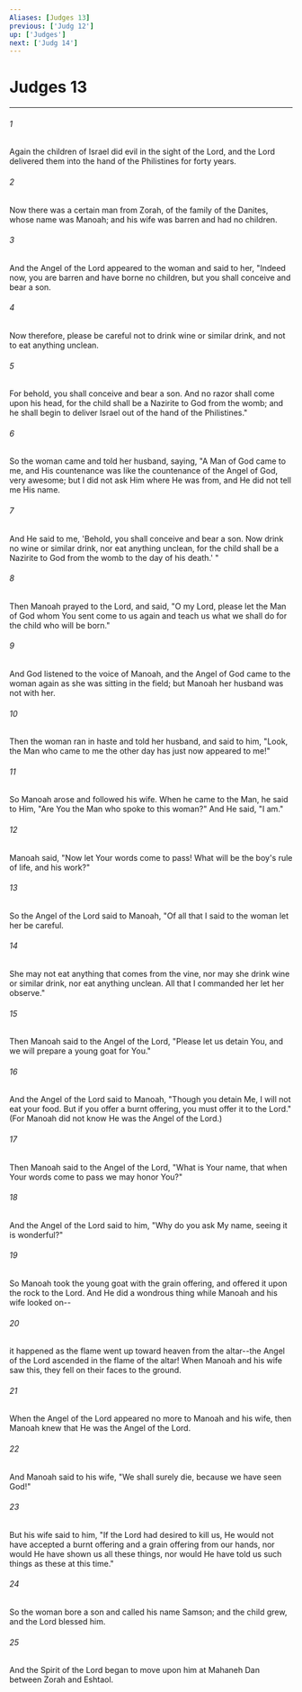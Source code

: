 ```yaml
---
Aliases: [Judges 13]
previous: ['Judg 12']
up: ['Judges']
next: ['Judg 14']
---
```

# Judges 13

***


###### 1 
Again the children of Israel did evil in the sight of the Lord, and the Lord delivered them into the hand of the Philistines for forty years. 

###### 2 
Now there was a certain man from Zorah, of the family of the Danites, whose name was Manoah; and his wife was barren and had no children. 

###### 3 
And the Angel of the Lord appeared to the woman and said to her, "Indeed now, you are barren and have borne no children, but you shall conceive and bear a son. 

###### 4 
Now therefore, please be careful not to drink wine or similar drink, and not to eat anything unclean. 

###### 5 
For behold, you shall conceive and bear a son. And no razor shall come upon his head, for the child shall be a Nazirite to God from the womb; and he shall begin to deliver Israel out of the hand of the Philistines." 

###### 6 
So the woman came and told her husband, saying, "A Man of God came to me, and His countenance was like the countenance of the Angel of God, very awesome; but I did not ask Him where He was from, and He did not tell me His name. 

###### 7 
And He said to me, 'Behold, you shall conceive and bear a son. Now drink no wine or similar drink, nor eat anything unclean, for the child shall be a Nazirite to God from the womb to the day of his death.' " 

###### 8 
Then Manoah prayed to the Lord, and said, "O my Lord, please let the Man of God whom You sent come to us again and teach us what we shall do for the child who will be born." 

###### 9 
And God listened to the voice of Manoah, and the Angel of God came to the woman again as she was sitting in the field; but Manoah her husband was not with her. 

###### 10 
Then the woman ran in haste and told her husband, and said to him, "Look, the Man who came to me the other day has just now appeared to me!" 

###### 11 
So Manoah arose and followed his wife. When he came to the Man, he said to Him, "Are You the Man who spoke to this woman?" And He said, "I am." 

###### 12 
Manoah said, "Now let Your words come to pass! What will be the boy's rule of life, and his work?" 

###### 13 
So the Angel of the Lord said to Manoah, "Of all that I said to the woman let her be careful. 

###### 14 
She may not eat anything that comes from the vine, nor may she drink wine or similar drink, nor eat anything unclean. All that I commanded her let her observe." 

###### 15 
Then Manoah said to the Angel of the Lord, "Please let us detain You, and we will prepare a young goat for You." 

###### 16 
And the Angel of the Lord said to Manoah, "Though you detain Me, I will not eat your food. But if you offer a burnt offering, you must offer it to the Lord." (For Manoah did not know He was the Angel of the Lord.) 

###### 17 
Then Manoah said to the Angel of the Lord, "What is Your name, that when Your words come to pass we may honor You?" 

###### 18 
And the Angel of the Lord said to him, "Why do you ask My name, seeing it is wonderful?" 

###### 19 
So Manoah took the young goat with the grain offering, and offered it upon the rock to the Lord. And He did a wondrous thing while Manoah and his wife looked on-- 

###### 20 
it happened as the flame went up toward heaven from the altar--the Angel of the Lord ascended in the flame of the altar! When Manoah and his wife saw this, they fell on their faces to the ground. 

###### 21 
When the Angel of the Lord appeared no more to Manoah and his wife, then Manoah knew that He was the Angel of the Lord. 

###### 22 
And Manoah said to his wife, "We shall surely die, because we have seen God!" 

###### 23 
But his wife said to him, "If the Lord had desired to kill us, He would not have accepted a burnt offering and a grain offering from our hands, nor would He have shown us all these things, nor would He have told us such things as these at this time." 

###### 24 
So the woman bore a son and called his name Samson; and the child grew, and the Lord blessed him. 

###### 25 
And the Spirit of the Lord began to move upon him at Mahaneh Dan between Zorah and Eshtaol.
